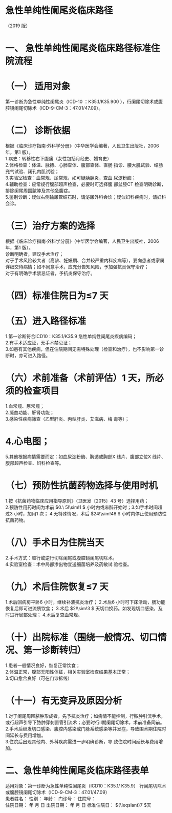 # 急性单纯性阑尾炎临床路径  
（2019 版）  
# 一、 急性单纯性阑尾炎临床路径标准住院流程  
# （一） 适用对象  
第一诊断为急性单纯性阑尾炎（ICD-10 ：K35.1/K35.900 ），行阑尾切除术或腹腔镜阑尾切除术（ICD-9-CM-3：47.01/47.09）。  
# （二） 诊断依据  
根据《临床诊疗指南·外科学分册》（中华医学会编著，人民卫生出版社，2006 年，第1 版）。  
1.病史：转移性右下腹痛（女性包括月经史、婚育史）  
2.体格检查：体温、脉搏、心肺查体、腹部查体、直肠 指诊、腰大肌试验、结肠充气试验、闭孔内肌试验；  
3.实验室检查：血常规、尿常规，如可疑胰腺炎，查血 尿淀粉酶；  
4.辅助检查：应常规行腹部超声检查，必要时可选择腹 部盆腔CT 检查明确诊断，排除阑尾周围脓肿及其他急腹症。  
5.鉴别诊断：疑似右侧输尿管结石时，请泌尿外科会诊；疑似妇科疾病时，请妇科会诊。  
# （三）治疗方案的选择  
根据《临床诊疗指南·外科学分册》（中华医学会编著，人民卫生出版社，2006 年，第1 版）。  
诊断明确者，建议手术治疗；  
对于手术风险较大者（高龄、妊娠期、合并较严重内科疾病等），要向患者或家属详细交待病情；如不同意手术，应充分告知风险，予加强抗炎保守治疗；  
对于有明确手术禁忌证者，予抗炎保守治疗。  
# （四）标准住院日为≤7 天  
# （五）进入路径标准  
1.第一诊断符合ICD10：K35.1/K35.9 急性单纯性阑尾炎疾病编码；  
2.有手术适应证，无手术禁忌证；  
3.如患有其他疾病，但在住院期间无需特殊处理（检查和治疗），也不影响第一诊断时，亦可进入路径。  
# （六）术前准备（术前评估）1 天，所必须的检查项目  
1.血常规、尿常规；  
2.凝血功能、肝肾功能；  
3.感染性疾病筛查（乙型肝炎、丙型肝炎、艾滋病、梅 毒等）；  
# 4.心电图；  
5.其他根据病情需要而定：如血尿淀粉酶、胸透或胸部X 线片、腹部立位X 线片、腹部超声检查、妇科检查等。  
# （七）预防性抗菌药物选择与使用时机  
1.按《抗菌药物临床应用指导原则》（卫医发〔2015〕43 号）选择用药；  
2.预防性用药时间为术前 $0.\ 5\!\sim\!1 $ 小时内或麻醉开始时；3.如手术时间超过3 小时，加用1 次； 4.无特殊情况，术后 $24\!\sim\!48 $ 小时内停止使用预防性抗菌药物。  
# （八）手术日为住院当天  
2.手术方式：顺行或逆行切除阑尾或腹腔镜阑尾切除术。  
4.实验室检查：术中局部渗出物宜送细菌培养及药敏试 验检查。  
# （九）术后住院恢复≤7 天  
1.术后回病房平卧6 小时，继续补液抗炎治疗； 2.术后6 小时可下床活动，肠功能恢复后即可进流质饮食； 3.术后 $2\!\sim\!3 $ 天切口换药。如发现切口感染，及时进行局部处理； 4.术后复查血常规。  
# （十）出院标准（围绕一般情况、切口情况、第一诊断转归）  
1.患者一般情况良好，恢复正常饮食；  
2.体温正常，腹部无阳性体征，相关实验室检查结果基本正常；  
3.切口愈合良好（可在门诊拆线）  
# （十一）有无变异及原因分析  
1.对于阑尾周围脓肿形成者，先予抗炎治疗；如病情不能控制，行脓肿引流手术，或行超声引导下脓肿穿刺置管引流术；必要时行Ⅱ期阑尾切除术，术前准备同前。  
2.手术后继发切口感染、腹腔内感染或门脉系统感染等并发症，导致围术期住院时间延长与费用增加。  
3.住院后出现其他内、外科疾病需进一步明确诊断，导 致住院时间延长与费用增加。  
# 二、急性单纯性阑尾炎临床路径表单  
适用对象：第一诊断为急性单纯性阑尾炎（ICD10：K35.1/ K35.9） 行阑尾切除术或腹腔镜阑尾切除术（ICD-9-CM-3：47.01/47.09）  
患者姓名：           性别：      年龄：      门诊号：       住院号：  
住院日期：     年    月    日  出院日期：     年    月    日  标准住院日： ${\leqslant}7 $天  
